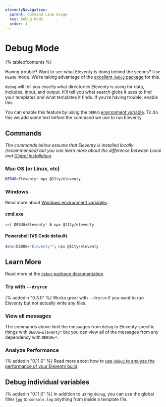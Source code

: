 ```yaml
---
eleventyNavigation:
  parent: Command Line Usage
  key: Debug Mode
  order: 1
---
```


# Debug Mode

{% tableofcontents %}

Having trouble? Want to see what Eleventy is doing behind the scenes? Use `DEBUG` mode. We’re taking advantage of the [excellent `debug` package](https://www.npmjs.com/package/debug) for this.

`debug` will tell you exactly what directories Eleventy is using for data, includes, input, and output. It’ll tell you what search globs it uses to find your templates and what templates it finds. If you’re having trouble, enable this.

You can enable this feature by using the `DEBUG` [environment variable](/docs/environment-vars/). To do this we add some text before the command we use to run Eleventy.

## Commands

_The commands below assume that Eleventy is installed locally (recommended) but you can learn more about the difference between Local and [Global installation](/docs/global-installation/)._

### Mac OS (or Linux, etc)

```sh
DEBUG=Eleventy* npx @11ty/eleventy
```

### Windows

Read more about [Windows environment variables](https://www.npmjs.com/package/debug#windows-command-prompt-notes).

#### cmd.exe

```sh
set DEBUG=Eleventy* & npx @11ty/eleventy
```

#### Powershell (VS Code default)

```sh
$env:DEBUG="Eleventy*"; npx @11ty/eleventy
```

## Learn More

Read more at the [`debug` package documentation](https://www.npmjs.com/package/debug).

### Try with `--dryrun`

{% addedin "0.3.0" %} Works great with `--dryrun` if you want to run Eleventy but not actually write any files.

### View all messages

The commands above limit the messages from `debug` to Eleventy specific things with `DEBUG=Eleventy*` but you can view all of the messages from any dependency with `DEBUG=*`.

### Analyze Performance

{% addedin "0.11.0" %} Read more about how to [use `debug` to analyze the performance of your Eleventy build](/docs/debug-performance/).

## Debug individual variables

{% addedin "0.11.0" %} In addition to using `debug`, you can use the global filter [`log`](/docs/filters/log) to `console.log` anything from inside a template file.

